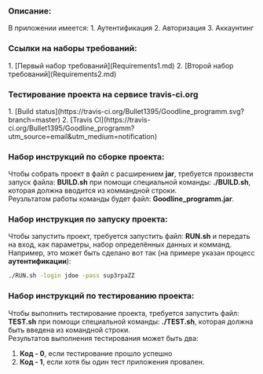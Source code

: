 <h3>Описание:</h3>
В приложении имеется:  
   1. Аутентификация  
   2. Авторизация  
   3. Аккаунтинг  
    
<h3>Ссылки на наборы требований: </h3> 
   1. [Первый набор требований](Requirements1.md)  
   2. [Второй набор требований](Requirements2.md)  
    
<h3>Тестирование проекта на сервисе travis-ci.org</h3>
   1. [Build status](https://travis-ci.org/Bullet1395/Goodline_programm.svg?branch=master)
   2. [Travis CI](https://travis-ci.org/Bullet1395/Goodline_programm?utm_source=email&utm_medium=notification)    
    
<h3>Набор инструкций по сборке проекта: </h3>

Чтобы собрать проект в файл с расширением **jar**, требуется произвести запуск файла: **BUILD.sh** при помощи специальной команды: **./BUILD.sh**, которая должна вводится из коммандной строки. 
<br>Реузльтатом работы команды будет файл: **Goodline_programm.jar**. 

<h3>Набор инструкция по запуску проекта: </h3>

Чтобы запустить проект, требуется запустить файл: **RUN.sh** и передать на вход, как параметры, набор определённых данных и комманд. 
<br>Например, это может быть сделано вот так (на примере указан процесс **аутентификации**): 
```sh 
./RUN.sh -login jdoe -pass sup3rpaZZ
``` 
<h3>Набор инструкций по тестированию проекта: </h3>

Чтобы выполнить тестирование проекта, требуется запустить файл: **TEST.sh** при помощи специальной команды: **./TEST.sh**, которая должна быть введена из командной строки. 
<br>Результатов выполнения тестирования может быть два: 
   1. **Код - 0**, если тестирование прошло успешно 
   2. **Код - 1**, если хотя бы один тест приложения провален.
